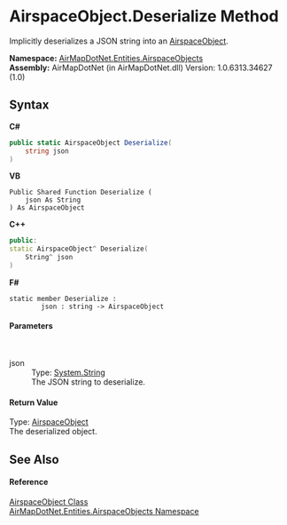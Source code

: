 # AirspaceObject.Deserialize Method 
 

Implicitly deserializes a JSON string into an <a href="T_AirMapDotNet_Entities_AirspaceObjects_AirspaceObject">AirspaceObject</a>.

**Namespace:**&nbsp;<a href="N_AirMapDotNet_Entities_AirspaceObjects">AirMapDotNet.Entities.AirspaceObjects</a><br />**Assembly:**&nbsp;AirMapDotNet (in AirMapDotNet.dll) Version: 1.0.6313.34627 (1.0)

## Syntax

**C#**<br />
``` C#
public static AirspaceObject Deserialize(
	string json
)
```

**VB**<br />
``` VB
Public Shared Function Deserialize ( 
	json As String
) As AirspaceObject
```

**C++**<br />
``` C++
public:
static AirspaceObject^ Deserialize(
	String^ json
)
```

**F#**<br />
``` F#
static member Deserialize : 
        json : string -> AirspaceObject 

```


#### Parameters
&nbsp;<dl><dt>json</dt><dd>Type: <a href="http://msdn2.microsoft.com/en-us/library/s1wwdcbf" target="_blank">System.String</a><br />The JSON string to deserialize.</dd></dl>

#### Return Value
Type: <a href="T_AirMapDotNet_Entities_AirspaceObjects_AirspaceObject">AirspaceObject</a><br />The deserialized object.

## See Also


#### Reference
<a href="T_AirMapDotNet_Entities_AirspaceObjects_AirspaceObject">AirspaceObject Class</a><br /><a href="N_AirMapDotNet_Entities_AirspaceObjects">AirMapDotNet.Entities.AirspaceObjects Namespace</a><br />